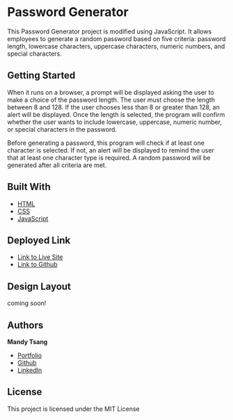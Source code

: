 # Password Generator

This Password Generator project is modified using JavaScript. It allows employees to generate a random password based on five criteria: password length, lowercase characters, uppercase characters, numeric numbers, and special characters. 


## Getting Started

When it runs on a browser, a prompt will be displayed asking the user to make a choice of the password length. The user must choose the length between 8 and 128. If the user chooses less than 8 or greater than 128, an alert will be displayed. Once the length is selected, the program will confirm whether the user wants to include lowercase, uppercase, numeric number, or special characters in the password. 

Before generating a password, this program will check if at least one character is selected. If not, an alert will be displayed to remind the user that at least one character type is required. A random password will be generated after all criteria are met. 


## Built With

* [HTML](https://developer.mozilla.org/en-US/docs/Web/HTML)
* [CSS](https://developer.mozilla.org/en-US/docs/Web/CSS)
* [JavaScript](https://developer.mozilla.org/en-US/docs/Web/JavaScript)


## Deployed Link

* [Link to Live Site](https://mandytsang007.github.io/PasswordGenerator/)
* [Link to Github](https://github.com/MANDYTSANG007/PasswordGenerator)

## Design Layout

coming soon!

## Authors

**Mandy Tsang** 

- [Portfolio](https://mandytsang007.github.io/new-portfolio/)
- [Github](https://github.com/MANDYTSANG007)
- [LinkedIn](https://www.linkedin.com/in/man-tsang-64308b22a/)


## License

This project is licensed under the MIT License 

